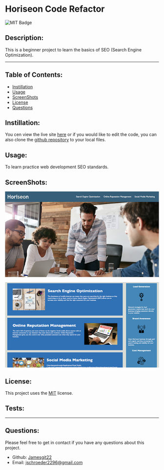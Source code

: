 # Horiseon Code Refactor

  ![MIT Badge](https://img.shields.io/badge/License-MIT-yellow.svg)

  ## Description:
        
  This is a beginner project to learn the basics of SEO (Search Engine Optimization).
    
  ---
  
  ## Table of Contents:
    
  - [Instillation](#instillation)
  - [Usage](#usage)
  - [ScreenShots](#screenshots)
  - [License](#license)
  - [Questions](#questions)
  
  ## Instillation:
  
  You cen view the live site [here](https://jamesgit22.github.io/Horisseon-Code-Refactor/) or if you would like to edit the code, you can also clone the [github repository](https://github.com/Jamesgit22/Horisseon-Code-Refactor) to your local files.
  
  ## Usage:
  
  To learn practice web development SEO standards.
  
  ## ScreenShots:

  ![Alt text](assets/images/1.png)

  ![Alt text](assets/images/2.png)
  
  ## License:
  
  This project uses the [MIT](https://opensource.org/licenses/MIT) license.

  ## Tests:

  ---
  
  ## Questions:

  Please feel free to get in contact if you have any questions about this project.

  - Github: [Jamesgit22](https://github.com/Jamesgit22)
  - Email: jschroeder2296@gmail.com